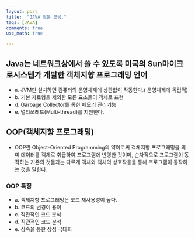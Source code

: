 ```yaml
---
layout: post
title:  "JAVA 질문 모음."
tags: [JAVA]
comments: true
use_math: true

---
```

## Java는 네트워크상에서 쓸 수 있도록 미국의 Sun마이크로시스템가 개발한 객체지향 프로그래밍 언어
* a. JVM만 설치하면 컴퓨터의 운영체제에 상관없이 작동한다.( 운영체제에 독립적)
* b. 기본 자료형을 제외한 모든 요소들이 객체로 표현
* d. Garbage Collector를 통한 메모리 관리기능
* e. 멀티쓰레드(Multi-thread)를 지원한다.

## OOP(객체지향 프로그래밍)
* OOP란 Object-Oriented Programming의 약어로써 객체지향 프로그래밍을 의미
데이터를 객체로 취급하여 프로그램에 반영한 것이며, 순차적으로 프로그램이 동작하는 
기존의 것들과는 다르게 객체와 객체의 상호작용을 통해 프로그램이 동작하는 것을 말한다.
### OOP 특징
* a. 객체지향 프로그래밍은 코드 재사용성이 높다.
* b. 코드의 변경이 용이
* c. 직관적인 코드 분석
* d. 직관적인 코드 분석
* e. 상속을 통한 장점 극대화
